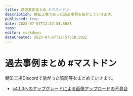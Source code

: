 ```yaml
---
title: 過去事例まとめ #マストドン
description: 鯖缶工場であった過去事例を紹介していきます。
published: true
date: 2023-07-07T12:57:58.502Z
tags: 
editor: markdown
dateCreated: 2023-07-07T12:57:58.502Z
---
```


# 過去事例まとめ #マストドン
鯖缶工場Discordで挙がった質問等をまとめていきます。

- [v4.1.3へのアップグレードによる画像アップロードの不具合](unable_to_upload_images_post_v4_1_3_update)
